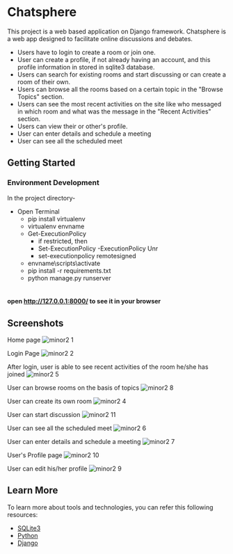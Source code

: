 # Chatsphere
This project is a web based application on Django framework. Chatsphere is a web app designed to facilitate online discussions and debates. 

+ Users have to login to create a room or join one.
+ User can create a profile, if not already having an account, and this profile information in stored in sqlite3 database.
+ Users can search for existing rooms and start discussing or can create a room of their own.
+ Users can browse all the rooms based on a certain topic in the "Browse Topics" section.
+ Users can see the most recent activities on the site like who messaged in which room and what was the message in the "Recent Activities" section.
+ Users can view their or other's profile.
+ User can enter details and schedule a meeting
+ User can see all the scheduled meet

## Getting Started
### Environment Development
In the project directory-
+ Open Terminal
  + pip install virtualenv
  + virtualenv envname
  + Get-ExecutionPolicy
     - if restricted, then 
     - Set-ExecutionPolicy -ExecutionPolicy Unr
     - set-executionpolicy remotesigned
  + envname\scripts\activate
  + pip install -r requirements.txt
  + python manage.py runserver
#### <br/> open http://127.0.0.1:8000/ to see it in your browser

## Screenshots
Home page
![minor2 1](https://github.com/AayushRathore123/Chatsphere/assets/110801658/1c17367a-9c44-4f18-99bf-18d92124a579)

Login Page
![minor2 2](https://github.com/AayushRathore123/Chatsphere/assets/110801658/97be3b53-5651-4914-b98f-b8c3509e4e95)

After login, user is able to see recent activities of the room he/she has joined
![minor2 5](https://github.com/AayushRathore123/Chatsphere/assets/110801658/ff203dcd-bc3b-427e-9ddc-c09454137b1d)

User can browse rooms on the basis of topics
![minor2 8](https://github.com/AayushRathore123/Chatsphere/assets/110801658/f43a81ff-0904-471a-a539-c89c804a4128)

User can create its own room
![minor2 4](https://github.com/AayushRathore123/Chatsphere/assets/110801658/a7b2ad9b-b766-4606-9a4e-c4639db45cea)

User can start discussion
![minor2 11](https://github.com/AayushRathore123/Chatsphere/assets/110801658/4d5dad81-4aa4-4c30-acd1-20205d6e4b4c)

User can see all the scheduled meet
![minor2 6](https://github.com/AayushRathore123/Chatsphere/assets/110801658/44d084d5-5b0f-4f48-8d0c-5dde89abf51f)

User can enter details and schedule a meeting
![minor2 7](https://github.com/AayushRathore123/Chatsphere/assets/110801658/8c0a4a95-62c6-409e-82d9-070309dc90b6)

User's Profile page
![minor2 10](https://github.com/AayushRathore123/Chatsphere/assets/110801658/9bb3cfe1-6300-4e89-a8fb-4894a79b1bec)

User can edit his/her profile
![minor2 9](https://github.com/AayushRathore123/Chatsphere/assets/110801658/a6b8dfae-d308-4793-938c-37a4f0c954a7)

## Learn More
To learn more about tools and technologies, you can refer this following resources:
+ [SQLite3](https://www.sqlite.org/index.html)
+ [Python](https://www.python.org/)
+ [Django](https://www.djangoproject.com/)



